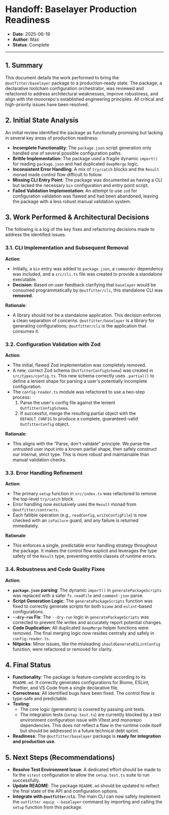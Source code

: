 # Handoff: Baselayer Production Readiness

- **Date**: 2025-06-19
- **Author**: Max
- **Status**: Complete

---

## 1. Summary

This document details the work performed to bring the `@outfitter/baselayer` package to a production-ready state. The package, a declarative toolchain configuration orchestrator, was reviewed and refactored to address architectural weaknesses, improve robustness, and align with the monorepo's established engineering principles. All critical and high-priority issues have been resolved.

## 2. Initial State Analysis

An initial review identified the package as functionally promising but lacking in several key areas of production readiness:

- **Incomplete Functionality**: The `package.json` script generation only handled one of several possible configuration paths.
- **Brittle Implementation**: The package used a fragile dynamic `import()` for reading `package.json` and had duplicated `deepMerge` logic.
- **Inconsistent Error Handling**: A mix of `try/catch` blocks and the `Result` monad made control flow difficult to follow.
- **Missing CLI Entry Point**: The package was documented as having a CLI but lacked the necessary `bin` configuration and entry point script.
- **Failed Validation Implementation**: An attempt to use `zod` for configuration validation was flawed and had been abandoned, leaving the package with a less robust manual validation system.

## 3. Work Performed & Architectural Decisions

The following is a log of the key fixes and refactoring decisions made to address the identified issues.

### 3.1. CLI Implementation and Subsequent Removal

**Action**:

- Initially, a `bin` entry was added to `package.json`, a `commander` dependency was included, and a `src/cli.ts` file was created to provide a standalone executable.
- **Decision**: Based on user feedback clarifying that `baselayer` would be consumed programmatically by `@outfitter/cli`, this standalone CLI was **removed**.

**Rationale**:

- A library should not be a standalone application. This decision enforces a clean separation of concerns. `@outfitter/baselayer` is a library for generating configurations; `@outfitter/cli` is the application that consumes it.

### 3.2. Configuration Validation with Zod

**Action**:

- The initial, flawed Zod implementation was completely removed.
- A new, correct Zod schema (`OutfitterConfigSchema`) was created in `src/types/config.ts`. This new schema correctly uses `.partial()` to define a lenient shape for parsing a user's potentially incomplete configuration.
- The `config-reader.ts` module was refactored to use a two-step process:
    1. Parse the user's config file against the lenient `OutfitterConfigSchema`.
    2. If successful, merge the resulting partial object with the `DEFAULT_CONFIG` to produce a complete, guaranteed-valid `OutfitterConfig` object.

**Rationale**:

- This aligns with the "Parse, don't validate" principle. We parse the untrusted user input into a known partial shape, then safely construct our internal, strict type. This is more robust and maintainable than manual validation checks.

### 3.3. Error Handling Refinement

**Action**:

- The primary `setup` function in `src/index.ts` was refactored to remove the top-level `try/catch` block.
- Error handling now exclusively uses the `Result` monad from `@outfitter/contracts`.
- Each fallible operation (e.g., `readConfig`, `writeConfigFile`) is now checked with an `isFailure` guard, and any failure is returned immediately.

**Rationale**:

- This enforces a single, predictable error handling strategy throughout the package. It makes the control flow explicit and leverages the type safety of the `Result` type, preventing entire classes of runtime errors.

### 3.4. Robustness and Code Quality Fixes

**Action**:

- **`package.json` parsing**: The dynamic `import()` in `generatePackageScripts` was replaced with a safer `fs.readFile` and `comment-json` parse.
- **Script Generation Logic**: The `generatePackageScripts` function was fixed to correctly generate scripts for both `biome` and `eslint`-based configurations.
- **`--dry-run` Fix**: The `--dry-run` logic in `generatePackageScripts` was corrected to prevent file writes and accurately report potential changes.
- **Code Duplication**: All duplicated `deepMerge` helper functions were removed. The final merging logic now resides centrally and safely in `config-reader.ts`.
- **Nitpicks**: Minor issues, like the misleading `shouldGenerateESLintConfig` function, were refactored or removed for clarity.

## 4. Final Status

- **Functionality**: The package is feature-complete according to its `README.md`. It correctly generates configurations for Biome, ESLint, Prettier, and VS Code from a single declarative file.
- **Correctness**: All identified bugs have been fixed. The control flow is type-safe and predictable.
- **Testing**:
  - The core logic (generators) is covered by passing unit tests.
  - The integration tests (`setup.test.ts`) are currently blocked by a test environment configuration issue with Vitest and monorepo dependencies. This does not reflect a flaw in the runtime code itself but should be addressed in a future technical debt sprint.
- **Readiness**: The `@outfitter/baselayer` package is **ready for integration and production use**.

## 5. Next Steps (Recommendations)

- **Resolve Test Environment Issue**: A dedicated effort should be made to fix the `vitest` configuration to allow the `setup.test.ts` suite to run successfully.
- **Update README**: The package `README.md` should be updated to reflect the final state of the API and configuration options.
- **Integrate with `@outfitter/cli`**: The main CLI can now safely implement the `outfitter equip --baselayer` command by importing and calling the `setup` function from this package.
